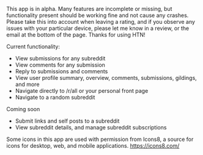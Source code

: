 This app is in alpha. Many features are incomplete or missing, but functionality present should be working fine and not cause any crashes. Please take this into account when leaving a rating, and if you observe any issues with your particular device, please let me know in a review, or the email at the bottom of the page. Thanks for using HTN!

Current functionality:
 * View submissions for any subreddit
 * View comments for any submission
 * Reply to submissions and comments
 * View user profile summary, overview, comments, submissions, gildings, and more
 * Navigate directly to /r/all or your personal front page
 * Navigate to a random subreddit

Coming soon
 * Submit links and self posts to a subreddit
 * View subreddit details, and manage subreddit subscriptions

Some icons in this app are used with permission from Icons8, a source for icons for desktop, web, and mobile applications. https://icons8.com/